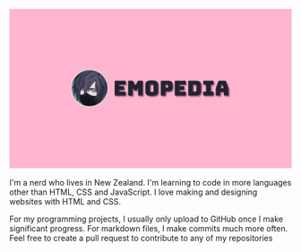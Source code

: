 ![Banner](https://raw.githubusercontent.com/emopedia/emopedia/master/emopedia.png)

I'm a nerd who lives in New Zealand. I'm learning to code in more languages other than HTML, CSS and JavaScript. I love making and designing websites with HTML and CSS.

For my programming projects, I usually only upload to GitHub once I make significant progress. For markdown files, I make commits much more often. Feel free to create a pull request to contribute to any of my repositories
